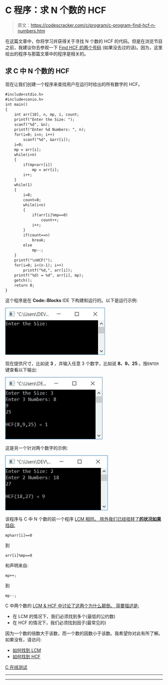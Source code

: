 # C 程序：求 N 个数的 HCF 

> 原文：<https://codescracker.com/c/program/c-program-find-hcf-n-numbers.htm>

在这篇文章中，你将学习并获得关于寻找 N 个数的 HCF 的代码。但是在浏览节目之前，我建议你去参观一下 [Find HCF 的两个号码](/c/program/c-program-find-hcf-lcm.htm) (如果没去过的话)。因为，这里给出的程序与那篇文章中的程序是相关的。

## 求 C 中 N 个数的 HCF

现在让我们创建一个程序来查找用户在运行时给出的所有数字的 HCF。

```
#include<stdio.h>
#include<conio.h>
int main()
{
    int arr[10], n, mp, i, count;
    printf("Enter the Size: ");
    scanf("%d", &n);
    printf("Enter %d Numbers: ", n);
    for(i=0; i<n; i++)
        scanf("%d", &arr[i]);
    i=0;
    mp = arr[i];
    while(i<n)
    {
        if(mp<arr[i])
            mp = arr[i];
        i++;
    }
    while(1)
    {
        i=0;
        count=0;
        while(i<n)
        {
            if(arr[i]%mp==0)
                count++;
            i++;
        }
        if(count==n)
            break;
        else
            mp--;
    }
    printf("\nHCF(");
    for(i=0; i<(n-1); i++)
        printf("%d,", arr[i]);
    printf("%d) = %d", arr[i], mp);
    getch();
    return 0;
}
```

这个程序是在 **Code::Blocks** IDE 下构建和运行的。以下是运行示例:

![find hcf of n numbers c](img/eba3b53688a2ce217d026156d78b8373.png)

现在提供尺寸，比如说 **3** ，并输入任意 3 个数字，比如说 **8、9、25** 。按`ENTER`键查看以下输出:

![c find hcf of n numbers](img/dd4beeef982061095a9e422a25d5fa67.png)

这是另一个针对两个数字的示例:

![c program hcf of n numbers](img/f700716bce13608245bd5ab2cc66c9d5.png)

该程序与 C 中 N 个数的前一个程序 [LCM 相同。 除外我们已经扭转了**的状况如果**挡自:](/c/program/c-program-find-lcm-n-numbers.htm)

```
mp%arr[i]==0
```

到

```
arr[i]%mp==0
```

和声明来自:

```
mp++;
```

到

```
mp--;
```

C 中两个数的 [LCM & HCF 中讨论了这两个为什么颠倒。 简要描述是:](/c/program/c-program-find-hcf-lcm.htm)

*   在 LCM 的情况下，我们必须找到多个(最低的公约数)
*   在 HCF 的情况下，我们必须找到因子(最常见的)

因为一个数的倍数大于该数，而一个数的因数小于该数。我希望你对此有所了解。如果没有，请访问:

*   [如何找到 LCM](/nonprog/find-lcm.htm)
*   [如何找到 HCF](/nonprog/find-hcf.htm)

[C 在线测试](/exam/showtest.php?subid=2)

* * *

* * *
